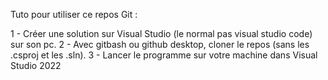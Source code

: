 Tuto pour utiliser ce repos Git :

1 - Créer une solution sur Visual Studio (le normal pas visual studio code) sur son pc.
2 - Avec gitbash ou github desktop, cloner le repos (sans les .csproj et les .sln).
3 - Lancer le programme sur votre machine dans Visual Studio 2022
